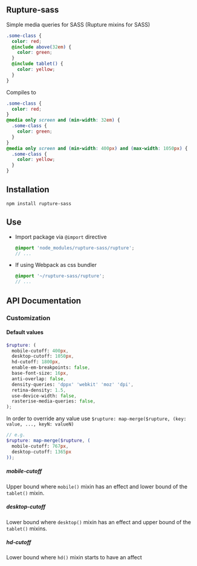 Rupture-sass
------------

Simple media queries for SASS (Rupture mixins for SASS)

```scss
.some-class {
  color: red;
  @include above(32em) {
    color: green;
  }
  @include tablet() {
    color: yellow;
  }
}
```

Compiles to

```css
.some-class {
  color: red;
}
@media only screen and (min-width: 32em) {
  .some-class {
    color: green;
  }
}
@media only screen and (min-width: 400px) and (max-width: 1050px) {
  .some-class {
    color: yellow;
  }
}
```

Installation
------------

`npm install rupture-sass`

Use
---

- Import package via ```@import``` directive
  ```scss
  @import 'node_modules/rupture-sass/rupture';
  // ...
  ```
- If using Webpack as css bundler
  ```scss
  @import '~/rupture-sass/rupture';
  // ...
  ```

API Documentation
-----------------

### Customization

#### Default values

```scss
$rupture: (
  mobile-cutoff: 400px,
  desktop-cutoff: 1050px,
  hd-cutoff: 1800px,
  enable-em-breakpoints: false, 
  base-font-size: 16px,
  anti-overlap: false,
  density-queries: 'dppx' 'webkit' 'moz' 'dpi',
  retina-density: 1.5,
  use-device-width: false,
  rasterise-media-queries: false,
);
```

In order to override any value use ```$rupture: map-merge($rupture, (key: value, ..., keyN: valueN)```

```scss
// e.g.
$rupture: map-merge($rupture, (
  mobile-cutoff: 767px,
  desktop-cutoff: 1365px
));
```

##### mobile-cutoff
Upper bound where `mobile()` mixin has an effect and lower bound of the `tablet()` mixin.

##### desktop-cutoff
Lower bound where `desktop()` mixin has an effect and upper bound of the `tablet()` mixins.

##### hd-cutoff
Lower bound where `hd()` mixin starts to have an affect

<!-- ##### scale
A list of values that you can reference by index in most of the mixins listed below. This works exactly like [breakpoint-slicer](https://github.com/lolmaus/breakpoint-slicer). Default looks like this:
```
scale: 0 400px 600px 800px 1050px 1800px
```
##### scale-names
A list of strings you can reference that correspond to their index location in `scale`. This works exactly like [breakpoint-slicer](https://github.com/lolmaus/breakpoint-slicer#calling-slices-by-names-rather-than-numbers)

```
scale:                      0         400px       600px       800px       1050px     1800px
//                     └────┬────┘ └────┬────┘ └────┬────┘ └────┬────┘ └────┬────┘ └────┬────
// Slice numbers:           1           2           3           4           5           6
scale-names:               'xs'        's'         'm'         'l'         'xl'        'hd'
```

##### enable-em-breakpoints
Enables Rupture's [PX to EM unit conversion](#px-to-em-unit-conversion) feature. If set to true, pixel breakpoint values will be automatically converted into em values.
 -->
